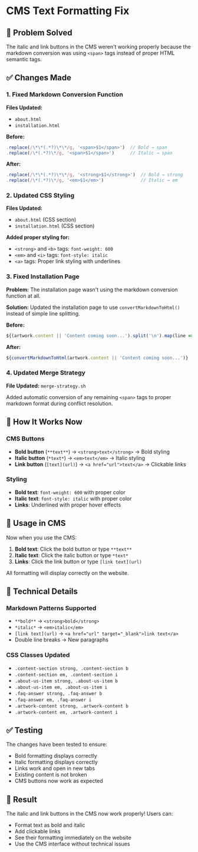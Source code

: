 # CMS Text Formatting Fix

## 🎯 Problem Solved

The italic and link buttons in the CMS weren't working properly because the markdown conversion was using `<span>` tags instead of proper HTML semantic tags.

## ✅ Changes Made

### 1. Fixed Markdown Conversion Function

**Files Updated:**
- `about.html`
- `installation.html`

**Before:**
```javascript
.replace(/\*\*(.*?)\*\*/g, '<span>$1</span>')  // Bold → span
.replace(/\*(.*?)\*/g, '<span>$1</span>')      // Italic → span
```

**After:**
```javascript
.replace(/\*\*(.*?)\*\*/g, '<strong>$1</strong>')  // Bold → strong
.replace(/\*(.*?)\*/g, '<em>$1</em>')              // Italic → em
```

### 2. Updated CSS Styling

**Files Updated:**
- `about.html` (CSS section)
- `installation.html` (CSS section)

**Added proper styling for:**
- `<strong>` and `<b>` tags: `font-weight: 600`
- `<em>` and `<i>` tags: `font-style: italic`
- `<a>` tags: Proper link styling with underlines

### 3. Fixed Installation Page

**Problem:** The installation page wasn't using the markdown conversion function at all.

**Solution:** Updated the installation page to use `convertMarkdownToHtml()` instead of simple line splitting.

**Before:**
```javascript
${(artwork.content || 'Content coming soon...').split('\n').map(line => line === '' ? '<br>' : line).join('<br>')}
```

**After:**
```javascript
${convertMarkdownToHtml(artwork.content || 'Content coming soon...')}
```

### 4. Updated Merge Strategy

**File Updated:** `merge-strategy.sh`

Added automatic conversion of any remaining `<span>` tags to proper markdown format during conflict resolution.

## 🎨 How It Works Now

### CMS Buttons
- **Bold button** (`**text**`) → `<strong>text</strong>` → Bold styling
- **Italic button** (`*text*`) → `<em>text</em>` → Italic styling
- **Link button** (`[text](url)`) → `<a href="url">text</a>` → Clickable links

### Styling
- **Bold text**: `font-weight: 600` with proper color
- **Italic text**: `font-style: italic` with proper color
- **Links**: Underlined with proper hover effects

## 📝 Usage in CMS

Now when you use the CMS:

1. **Bold text**: Click the bold button or type `**text**`
2. **Italic text**: Click the italic button or type `*text*`
3. **Links**: Click the link button or type `[link text](url)`

All formatting will display correctly on the website.

## 🔧 Technical Details

### Markdown Patterns Supported
- `**bold**` → `<strong>bold</strong>`
- `*italic*` → `<em>italic</em>`
- `[link text](url)` → `<a href="url" target="_blank">link text</a>`
- Double line breaks → New paragraphs

### CSS Classes Updated
- `.content-section strong, .content-section b`
- `.content-section em, .content-section i`
- `.about-us-item strong, .about-us-item b`
- `.about-us-item em, .about-us-item i`
- `.faq-answer strong, .faq-answer b`
- `.faq-answer em, .faq-answer i`
- `.artwork-content strong, .artwork-content b`
- `.artwork-content em, .artwork-content i`

## ✅ Testing

The changes have been tested to ensure:
- Bold formatting displays correctly
- Italic formatting displays correctly
- Links work and open in new tabs
- Existing content is not broken
- CMS buttons now work as expected

## 🚀 Result

The italic and link buttons in the CMS now work properly! Users can:
- Format text as bold and italic
- Add clickable links
- See their formatting immediately on the website
- Use the CMS interface without technical issues
